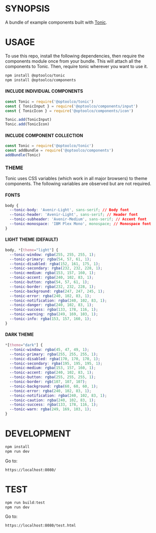 # SYNOPSIS
A bundle of example components built with [Tonic](https://github.com/hxoht/tonic).

# USAGE
To use this repo, install the following dependencies, then require the components
module once from your bundle. This will attach all the components to Tonic. Then,
require tonic wherever you want to use it.

```bash
npm install @optoolco/tonic
npm install @optoolco/components
```

#### INCLUDE INDIVIDUAL COMPONENTS

```js
const Tonic = require('@optoolco/tonic')
const { TonicInput } = require('@optoolco/components/input')
const { TonicIcon } = require('@optoolco/components/icon')

Tonic.add(TonicInput)
Tonic.add(TonicIcon)
```

#### INCLUDE COMPONENT COLLECTION

```js
const Tonic = require('@optoolco/tonic')
const addBundle = require('@optoolco/components')
addBundle(Tonic)
```

### THEME
Tonic uses CSS variables (which work in all major browsers) to theme components.
The following variables are observed but are not required.

#### FONTS
```css
body {
  --tonic-body: 'Avenir-Light', sans-serif; // Body font
  --tonic-header: 'Avenir-Light', sans-serif; // Header font
  --tonic-subheader: 'Avenir-Medium', sans-serif; // Accent font
  --tonic-monospace: 'IBM Plex Mono', monospace; // Monospace font
}
```

#### LIGHT THEME (DEFAULT)

```css
body, *[theme="light"] {
  --tonic-window: rgba(255, 255, 255, 1);
  --tonic-primary: rgba(54, 57, 61, 1);
  --tonic-disabled: rgba(152, 161, 175, 1);
  --tonic-secondary: rgba(232, 232, 228, 1);
  --tonic-medium: rgba(153, 157, 160, 1);
  --tonic-accent: rgba(240, 102, 83, 1);
  --tonic-button: rgba(54, 57, 61, 1);
  --tonic-border: rgba(232, 232, 228, 1);
  --tonic-background: rgba(247, 247, 245, 1);
  --tonic-error: rgba(240, 102, 83, 1);
  --tonic-notification: rgba(240, 102, 83, 1);
  --tonic-danger: rgba(240, 102, 83, 1);
  --tonic-success: rgba(133, 178, 116, 1);
  --tonic-warning: rgba(249, 169, 103, 1);
  --tonic-info: rgba(153, 157, 160, 1);
}
```

#### DARK THEME

```css
*[theme="dark"] {
  --tonic-window: rgba(45, 47, 49, 1);
  --tonic-primary: rgba(255, 255, 255, 1);
  --tonic-disabled: rgba(170, 170, 170, 1);
  --tonic-secondary: rgba(195, 195, 195, 1);
  --tonic-medium: rgba(153, 157, 160, 1);
  --tonic-accent: rgba(240, 102, 83, 1);
  --tonic-button: rgba(255, 255, 255, 1);
  --tonic-border: rgb(107, 107, 107);
  --tonic-background: rgba(60, 60, 60, 1);
  --tonic-error: rgba(240, 102, 83, 1);
  --tonic-notification: rgba(240, 102, 83, 1);
  --tonic-caution: rgba(240, 102, 83, 1);
  --tonic-success: rgba(133, 178, 116, 1);
  --tonic-warn: rgba(249, 169, 103, 1);
}
```

# DEVELOPMENT

```bash
npm install
npm run dev
```

Go to:

```
https://localhost:8080/
```


# TEST

```bash
npm run build:test
npm run dev
```

Go to:

```
https://localhost:8080/test.html
```
